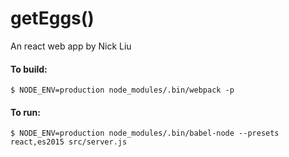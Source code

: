 # getEggs()
An react web app by Nick Liu

#### To build:
  `$ NODE_ENV=production node_modules/.bin/webpack -p`

#### To run:
  `$ NODE_ENV=production node_modules/.bin/babel-node --presets react,es2015 src/server.js`
